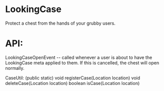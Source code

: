# LookingCase
Protect a chest from the hands of your grubby users.


# API:
LookingCaseOpenEvent -- called whenever a user is about to have the LookingCase meta applied to them. If this is cancelled, the chest will open normally.

CaseUtil: (public static)
 void registerCase(Location location)
 void deleteCase(Location location)
 boolean isCase(Location location)
